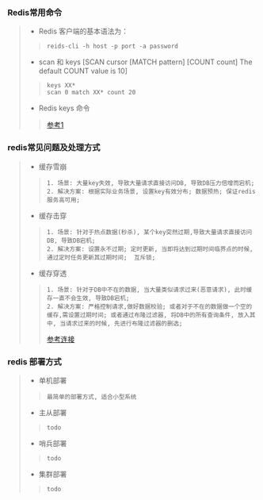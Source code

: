 ### Redis常用命令
> * Redis 客户端的基本语法为：
> >  ```shell
> > reids-cli -h host -p port -a password
> >  ```
> 
> * scan 和 keys [SCAN cursor [MATCH pattern] [COUNT count] The default COUNT value is 10]
> > ```shell
> > keys XX* 
> > scan 0 match XX* count 20
> > ``` 
> 
> * Redis keys 命令
> > [参考1](https://www.runoob.com/redis/redis-keys.html)
>
### redis常见问题及处理方式
> * 缓存雪崩
> > ```shell
> > 1. 场景: 大量key失效, 导致大量请求直接访问DB, 导致DB压力倍增而宕机;
> > 2. 解决方案: 根据实际业务场景, 设置key有效分布; 数据预热; 保证redis服务高可用;
> > ```
> * 缓存击穿
> > ```shell
> > 1. 场景: 针对于热点数据(秒杀), 某个key突然过期,导致大量请求直接访问DB, 导致DB宕机; 
> > 2. 解决方案: 设置永不过期; 定时更新, 当即将达到过期时间临界点的时候, 通过定时任务更新其过期时间;  互斥锁;
> > ```
> * 缓存穿透
> > ```shell
> > 1. 场景: 针对于DB中不在的数据, 当大量类似请求过来(恶意请求), 此时缓存一直不会生效, 导致DB宕机;
> > 2. 解决方案: 严格控制请求,做好数据校验; 或者对于不在的数据做一个空的缓存,需设置过期时间; 或者通过布隆过滤器, 将DB中的所有查询条件, 放入其中, 当请求过来的时候, 先进行布隆过滤器的删选;
> > ```
> > [参考连接](https://zhuanlan.zhihu.com/p/148837265)
> 
### redis 部署方式
> * 单机部署
> > ```shell
> > 最简单的部署方式, 适合小型系统
> > ```
> * 主从部署
> > ```shell
> > todo
> > ```
> * 哨兵部署
> > ```shell
> > todo
> > ```
> * 集群部署
> > ```shell
> > todo
> > ```